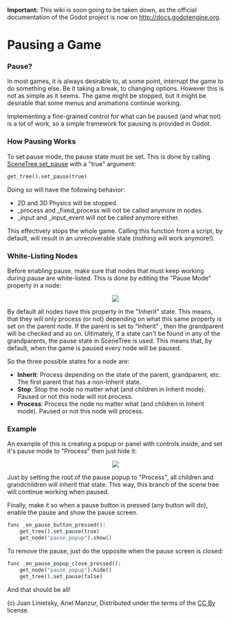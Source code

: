 **Important:** This wiki is soon going to be taken down, as the official documentation of the Godot project is now on http://docs.godotengine.org.

# Pausing a Game

### Pause?

In most games, it is always desirable to, at some point, interrupt the game to do something else. Be it taking a break, to changing options. However this is not as simple as it seems. The game might be stopped, but it might be desirable that some menus and animations continue working. 

Implementing a fine-grained control for what can be paused (and what not) is a lot of work, so a simple framework for pausing is provided in Godot.

### How Pausing Works

To set pause mode, the pause state must be set. This is done by calling [SceneTree.set_pause](class_scenetree#set_pause) with a "true" argument:

```python
get_tree().set_pause(true)
```

Doing so will have the following behavior:

* 2D and 3D Physics will be stopped.
* _process and _fixed_process will not be called anymore in nodes.
* _input and _input_event will not be called anymore either.

This effectively stops the whole game. Calling this function from a script, by default, will result in an unrecoverable state (nothing will work anymore!).

### White-Listing Nodes

Before enabling pause, make sure that nodes that must keep working during pause are white-listed. This is done by editing the "Pause Mode" property in a node:

<p align="center"><img src="images/pausemode.png"></p>

By default all nodes have this property in the "Inherit" state. This means, that they will only process (or not) depending on what this same property is set on the parent node. If the parent is set to "Inherit" , then the grandparent will be checked and so on. Ultimately, if a state can't be found in any of the grandparents, the pause state in SceneTree is used. This means that, by default, when the game is paused every node will be paused.

So the three possible states for a node are:

* **Inherit**: Process depending on the state of the parent, grandparent, etc. The first parent that has a non-Inherit state.
* **Stop**: Stop the node no matter what (and children in Inherit mode). Paused or not this node will not process.
* **Process**: Process the node no matter what (and children in Inherit mode). Paused or not this node will process.

### Example

An example of this is creating a popup or panel with controls inside, and set it's pause mode to "Process" then just hide it:

<p align="center"><img src="images/pause_popup.png"></p>

Just by setting the root of the pause popup to "Process", all children and grandchildren will inherit that state. This way, this branch of the scene tree will continue working when paused.

Finally, make it so when a pause button is pressed (any button will do), enable the pause and show the pause screen.

```python
func _on_pause_button_pressed():
    get_tree().set_pause(true)
    get_node("pause_popup").show()
```

To remove the pause, just do the opposite when the pause screen is closed:

```python
func _on_pause_popup_close_pressed():
    get_node("pause_popup").hide()
    get_tree().set_pause(false)
```

And that should be all!


(c) Juan Linietsky, Ariel Manzur, Distributed under the terms of the [CC By](https://creativecommons.org/licenses/by/3.0/legalcode) license.
